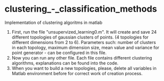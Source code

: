 # clustering_-_classification_methods
Implementation of clustering algoritms in matlab


1. First, run the file "unsupervized_learning0.m".
   It will create and save 24 different topologies of gaussian clusters of points. (4 topologies for different dimensions from 2 to 6).
   Parameters such: number of clusters in each topology, maximum dimension size, mean value and variance for point generator - can be configured in this file.
2. Now you can run any other file. Each file contains different clustering algorithms, explanations can be found into the code.
3. When you want to build a new topologies, please, delete all variables in Matlab environment before for correct work of creation process.

